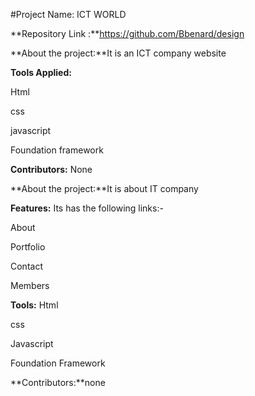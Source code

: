 
#Project Name: ICT WORLD


**Repository Link :**https://github.com/Bbenard/design

**About the project:**It is an  ICT company  website

**Tools Applied:**

Html

css 

javascript

Foundation framework

**Contributors:** None

**About the project:**It is about IT company

**Features:** Its has the following links:-

About

Portfolio

Contact

Members

**Tools:**
Html

css 

Javascript

Foundation  Framework

**Contributors:**none
